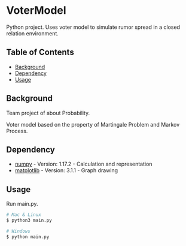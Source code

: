 # VoterModel
 Python project. Uses voter model to simulate rumor spread in a closed relation environment.

## Table of Contents

- [Background](#background)
- [Dependency](#dependency)
- [Usage](#usage)

## Background
Team project of about Probability.

Voter model based on the property of Martingale Problem and Markov Process.

## Dependency
- [numpy](https://numpy.org/) - Version: 1.17.2 - Calculation and representation
- [matplotlib](https://matplotlib.org/) - Version: 3.1.1 - Graph drawing

## Usage
Run main.py.
```sh
# Mac & Linux
$ python3 main.py

# Windows
$ python main.py
```
